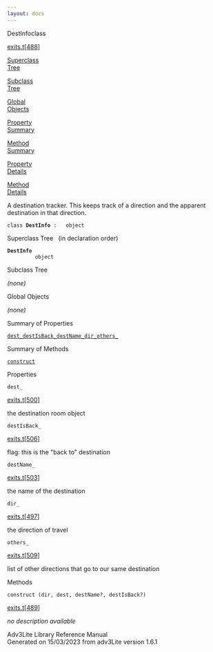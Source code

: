 ```yaml
---
layout: docs
---
```

<span class="title">DestInfo</span><span class="type">class</span>

[exits.t](../file/exits.t.html)\[[488](../source/exits.t.html#488)\]

[Superclass  
Tree](#_SuperClassTree_)

[Subclass  
Tree](#_SubClassTree_)

[Global  
Objects](#_ObjectSummary_)

[Property  
Summary](#_PropSummary_)

[Method  
Summary](#_MethodSummary_)

[Property  
Details](#_Properties_)

[Method  
Details](#_Methods_)



A destination tracker. This keeps track of a direction and the apparent
destination in that direction.

`class `**`DestInfo`**` :   object`



<span id="_SuperClassTree_"></span>



<span class="hdln">Superclass Tree</span>   (in declaration order)



**`DestInfo`**  
`         object`  
<span id="_SubClassTree_"></span>



<span class="hdln">Subclass Tree</span>  



*(none)* <span id="_ObjectSummary_"></span>



<span class="hdln">Global Objects</span>  



*(none)* <span id="_PropSummary_"></span>



<span class="hdln">Summary of Properties</span>  



[`dest_`](#dest_)[`destIsBack_`](#destIsBack_)[`destName_`](#destName_)[`dir_`](#dir_)[`others_`](#others_)

<span id="_MethodSummary_"></span>



<span class="hdln">Summary of Methods</span>  



[`construct`](#construct)

<span id="_Properties_"></span>



<span class="hdln">Properties</span>  



<span id="dest_"></span>

`dest_`

[exits.t](../file/exits.t.html)\[[500](../source/exits.t.html#500)\]



the destination room object



<span id="destIsBack_"></span>

`destIsBack_`

[exits.t](../file/exits.t.html)\[[506](../source/exits.t.html#506)\]



flag: this is the "back to" destination



<span id="destName_"></span>

`destName_`

[exits.t](../file/exits.t.html)\[[503](../source/exits.t.html#503)\]



the name of the destination



<span id="dir_"></span>

`dir_`

[exits.t](../file/exits.t.html)\[[497](../source/exits.t.html#497)\]



the direction of travel



<span id="others_"></span>

`others_`

[exits.t](../file/exits.t.html)\[[509](../source/exits.t.html#509)\]



list of other directions that go to our same destination



<span id="_Methods_"></span>



<span class="hdln">Methods</span>  



<span id="construct"></span>

`construct (dir, dest, destName?, destIsBack?)`

[exits.t](../file/exits.t.html)\[[489](../source/exits.t.html#489)\]



*no description available*





Adv3Lite Library Reference Manual  
Generated on 15/03/2023 from adv3Lite version 1.6.1


